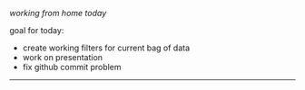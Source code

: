 _working from home today_

goal for today:
- create working filters for current bag of data
- work on presentation
- fix github commit problem

---
